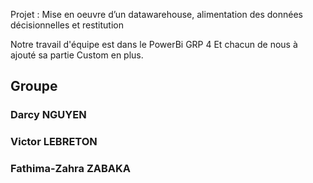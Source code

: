 Projet : Mise en oeuvre d’un datawarehouse, alimentation des données décisionnelles et restitution

Notre travail d'équipe est dans le PowerBi GRP 4 
Et chacun de nous à ajouté sa partie Custom en plus. 



## Groupe

### Darcy NGUYEN 
### Victor LEBRETON
### Fathima-Zahra ZABAKA
